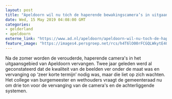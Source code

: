 ```yaml
---
layout: post
title: "Apeldoorn wil nu tóch de haperende bewakingscamera’s in uitgaansgebied vervangen"
date: Wed, 15 May 2019 04:08:00 GMT
categories: 
- gelderland 
- apeldoorn 
externe_link: "https://www.ad.nl/apeldoorn/apeldoorn-wil-nu-toch-de-haperende-bewakingscamera-s-in-uitgaansgebied-vervangen~abae1d6e/"
feature_image: "https://images4.persgroep.net/rcs/h4T6lO00rFCGQLWkytE404nIyhA/diocontent/106699599/_fitwidth/400/?appId=21791a8992982cd8da851550a453bd7f&quality=0.7"
---
```


Na de zomer worden de verouderde, haperende camera's in het uitgaansgebied van Apeldoorn vervangen. Twee jaar geleden werd al geconstateerd dat de kwaliteit van de beelden ver onder de maat was en vervanging op ‘zeer korte termijn’ nodig was, maar die liet op zich wachten. Het college van burgemeester en wethouders vraagt de gemeenteraad nu om drie ton voor de vervanging van de camera's en de achterliggende systemen.
